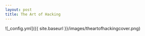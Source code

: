 ```yaml
---
layout: post
title: The Art of Hacking
---
```


![_config.yml]({{ site.baseurl }}/images/theartofhackingcover.png)
<div class="razorpay-embed-btn" data-url="https://pages.razorpay.com/pl_EgidL0zNTNQfZ2/view" data-text="Pay Now" data-color="#00B050" data-size="large">
  <script>
    (function(){
      var d=document; var x=!d.getElementById('razorpay-embed-btn-js')
      if(x){ var s=d.createElement('script'); s.defer=!0;s.id='razorpay-embed-btn-js';
      s.src='https://cdn.razorpay.com/static/embed_btn/bundle.js';d.body.appendChild(s);} else{var rzp=window['__rzp__'];
      rzp && rzp.init && rzp.init()}})();
  </script>
</div>
